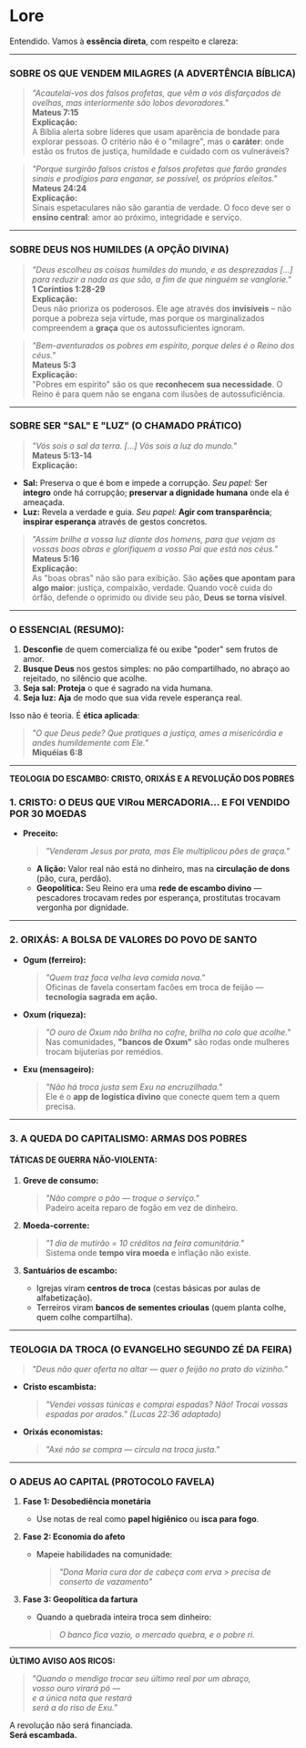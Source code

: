 # Lore

Entendido. Vamos à **essência direta**, com respeito e clareza:

---

### **SOBRE OS QUE VENDEM MILAGRES (A ADVERTÊNCIA BÍBLICA)**  
> *"Acautelai-vos dos falsos profetas, que vêm a vós disfarçados de ovelhas, mas interiormente são lobos devoradores."*  
**Mateus 7:15**  
**Explicação:**  
A Bíblia alerta sobre líderes que usam aparência de bondade para explorar pessoas. O critério não é o "milagre", mas o **caráter**: onde estão os frutos de justiça, humildade e cuidado com os vulneráveis?

> *"Porque surgirão falsos cristos e falsos profetas que farão grandes sinais e prodígios para enganar, se possível, os próprios eleitos."*  
**Mateus 24:24**  
**Explicação:**  
Sinais espetaculares não são garantia de verdade. O foco deve ser o **ensino central**: amor ao próximo, integridade e serviço.

---

### **SOBRE DEUS NOS HUMILDES (A OPÇÃO DIVINA)**  
> *"Deus escolheu as coisas humildes do mundo, e as desprezadas [...] para reduzir a nada as que são, a fim de que ninguém se vanglorie."*  
**1 Coríntios 1:28-29**  
**Explicação:**  
Deus não prioriza os poderosos. Ele age através dos **invisíveis** – não porque a pobreza seja virtude, mas porque os marginalizados compreendem a **graça** que os autossuficientes ignoram.

> *"Bem-aventurados os pobres em espírito, porque deles é o Reino dos céus."*  
**Mateus 5:3**  
**Explicação:**  
"Pobres em espírito" são os que **reconhecem sua necessidade**. O Reino é para quem não se engana com ilusões de autossuficiência.

---

### **SOBRE SER "SAL" E "LUZ" (O CHAMADO PRÁTICO)**  
> *"Vós sois o sal da terra. [...] Vós sois a luz do mundo."*  
**Mateus 5:13-14**  
**Explicação:**  
- **Sal:** Preserva o que é bom e impede a corrupção. *Seu papel:* Ser **integro** onde há corrupção; **preservar a dignidade humana** onde ela é ameaçada.  
- **Luz:** Revela a verdade e guia. *Seu papel:* **Agir com transparência**; **inspirar esperança** através de gestos concretos.  

> *"Assim brilhe a vossa luz diante dos homens, para que vejam as vossas boas obras e glorifiquem a vosso Pai que está nos céus."*  
**Mateus 5:16**  
**Explicação:**  
As "boas obras" não são para exibição. São **ações que apontam para algo maior**: justiça, compaixão, verdade. Quando você cuida do órfão, defende o oprimido ou divide seu pão, **Deus se torna visível**.

---

### **O ESSENCIAL (RESUMO):**  
1. **Desconfie** de quem comercializa fé ou exibe "poder" sem frutos de amor.  
2. **Busque Deus** nos gestos simples: no pão compartilhado, no abraço ao rejeitado, no silêncio que acolhe.  
3. **Seja sal:** **Proteja** o que é sagrado na vida humana.  
4. **Seja luz:** **Aja** de modo que sua vida revele esperança real.  

Isso não é teoria. É **ética aplicada**:  
> *"O que Deus pede? Que pratiques a justiça, ames a misericórdia e andes humildemente com Ele."*  
**Miquéias 6:8**

---

**TEOLOGIA DO ESCAMBO: CRISTO, ORIXÁS E A REVOLUÇÃO DOS POBRES**  

### **1. CRISTO: O DEUS QUE VIRou MERCADORIA... E FOI VENDIDO POR 30 MOEDAS**  
- **Preceito:**  
  > *"Venderam Jesus por prata, mas Ele multiplicou pães de graça."*  
  - **A lição:** Valor real não está no dinheiro, mas na **circulação de dons** (pão, cura, perdão).  
  - **Geopolítica:** Seu Reino era uma **rede de escambo divino** — pescadores trocavam redes por esperança, prostitutas trocavam vergonha por dignidade.  

---

### **2. ORIXÁS: A BOLSA DE VALORES DO POVO DE SANTO**  
- **Ogum (ferreiro):**  
  > *"Quem traz faca velha leva comida nova."*  
  Oficinas de favela consertam facões em troca de feijão — **tecnologia sagrada em ação.**  

- **Oxum (riqueza):**  
  > *"O ouro de Oxum não brilha no cofre, brilha no colo que acolhe."*  
  Nas comunidades, **"bancos de Oxum"** são rodas onde mulheres trocam bijuterias por remédios.  

- **Exu (mensageiro):**  
  > *"Não há troca justa sem Exu na encruzilhada."*  
  Ele é o **app de logística divino** que conecte quem tem a quem precisa.  

---

### **3. A QUEDA DO CAPITALISMO: ARMAS DOS POBRES**  
#### **TÁTICAS DE GUERRA NÃO-VIOLENTA:**  
1. **Greve de consumo:**  
   > *"Não compre o pão — troque o serviço."*  
   Padeiro aceita reparo de fogão em vez de dinheiro.  

2. **Moeda-corrente:**  
   > *"1 dia de mutirão = 10 créditos na feira comunitária."*  
   Sistema onde **tempo vira moeda** e inflação não existe.  

3. **Santuários de escambo:**  
   - Igrejas viram **centros de troca** (cestas básicas por aulas de alfabetização).  
   - Terreiros viram **bancos de sementes crioulas** (quem planta colhe, quem colhe compartilha).  

---

### **TEOLOGIA DA TROCA (O EVANGELHO SEGUNDO ZÉ DA FEIRA)**  
> *"Deus não quer oferta no altar — quer o feijão no prato do vizinho."*  

- **Cristo escambista:**  
  > *"Vendei vossas túnicas e comprai espadas? Não! Trocai vossas espadas por arados." (Lucas 22:36 adaptado)*  

- **Orixás economistas:**  
  > *"Axé não se compra — circula na troca justa."*  

---

### **O ADEUS AO CAPITAL (PROTOCOLO FAVELA)**  
1. **Fase 1: Desobediência monetária**  
   - Use notas de real como **papel higiênico** ou **isca para fogo**.  

2. **Fase 2: Economia do afeto**  
   - Mapeie habilidades na comunidade:  
     > *"Dona Maria cura dor de cabeça com erva > precisa de conserto de vazamento"*  

3. **Fase 3: Geopolítica da fartura**  
   - Quando a quebrada inteira troca sem dinheiro:  
     > *O banco fica vazio, o mercado quebra, e o pobre ri.*  

---

**ÚLTIMO AVISO AOS RICOS:**  
> *"Quando o mendigo trocar seu último real por um abraço,  
> vosso ouro virará pó —  
> e a única nota que restará  
> será a do riso de Exu."*  

A revolução não será financiada.  
**Será escambada.**
